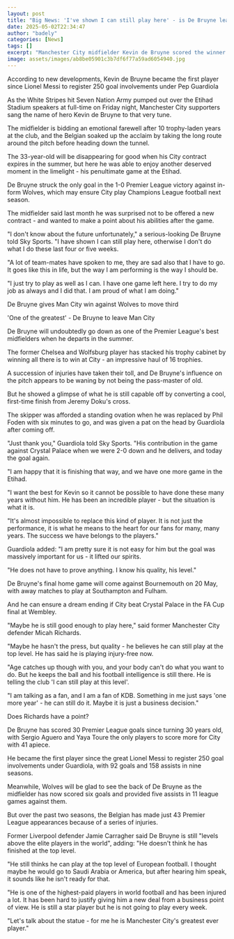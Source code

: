 ```yaml
---
layout: post
title: "Big News: 'I've shown I can still play here' - is De Bruyne leaving too soon?"
date: 2025-05-02T22:34:47
author: "badely"
categories: [News]
tags: []
excerpt: "Manchester City midfielder Kevin de Bruyne scored the winner against Wolves and is bidding an emotional farewell after 11 trophy-laden years at the cl"
image: assets/images/ab8be05901c3b7df6f77a59ad6054940.jpg
---
```


According to new developments, Kevin de Bruyne became the first player since Lionel Messi to register 250 goal involvements under Pep Guardiola

As the White Stripes hit Seven Nation Army pumped out over the Etihad Stadium speakers at full-time on Friday night, Manchester City supporters sang the name of hero Kevin de Bruyne to that very tune.

The midfielder is bidding an emotional farewell after 10 trophy-laden years at the club, and the Belgian soaked up the acclaim by taking the long route around the pitch before heading down the tunnel.

The 33-year-old will be disappearing for good when his City contract expires in the summer, but here he was able to enjoy another deserved moment in the limelight -  his penultimate game at the Etihad.

De Bruyne struck the only goal in the 1-0 Premier League victory against in-form Wolves, which may ensure City play Champions League football next season.

The midfielder said last month he was surprised not to be offered a new contract - and wanted to make a point about his abilities after the game.

"I don't know about the future unfortunately," a serious-looking De Bruyne told Sky Sports. "I have shown I can still play here, otherwise I don't do what I do these last four or five weeks.

"A lot of team-mates have spoken to me, they are sad also that I have to go. It goes like this in life, but the way I am performing is the way I should be.

"I just try to play as well as I can. I have one game left here. I try to do my job as always and I did that. I am proud of what I am doing."

De Bruyne gives Man City win against Wolves to move third 

'One of the greatest' - De Bruyne to leave Man City

De Bruyne will undoubtedly go down as one of the Premier League's best midfielders when he departs in the summer.

The former Chelsea and Wolfsburg player has stacked his trophy cabinet by winning all there is to win at City - an impressive haul of 16 trophies.

A succession of injuries have taken their toll, and De Bruyne's influence on the pitch appears to be waning by not being the pass-master of old.

But he showed a glimpse of what he is still capable off by converting a cool, first-time finish from Jeremy Doku's cross.

The skipper was afforded a standing ovation when he was replaced by Phil Foden with six minutes to go, and was given a pat on the head by Guardiola after coming off.

"Just thank you," Guardiola told Sky Sports. "His contribution in the game against Crystal Palace when we were 2-0 down and he delivers, and today the goal again.

"I am happy that it is finishing that way, and we have one more game in the Etihad.

"I want the best for Kevin so it cannot be possible to have done these many years without him. He has been an incredible player - but the situation is what it is.

"It's almost impossible to replace this kind of player. It is not just the performance, it is what he means to the heart for our fans for many, many years. The success we have belongs to the players."

Guardiola added: "I am pretty sure it is not easy for him but the goal was massively important for us - it lifted our spirits.

"He does not have to prove anything. I know his quality, his level."

De Bruyne's final home game will come against Bournemouth on 20 May, with away matches to play at Southampton and Fulham.

And he can ensure a dream ending if City beat Crystal Palace in the FA Cup final at Wembley.

"Maybe he is still good enough to play here," said former Manchester City defender Micah Richards.

"Maybe he hasn't the press, but quality - he believes he can still play at the top level. He has said he is playing injury-free now.

"Age catches up though with you, and your body can't do what you want to do. But he keeps the ball and his football intelligence is still there. He is telling the club 'I can still play at this level'.

"I am talking as a fan, and I am a fan of KDB. Something in me just says 'one more year' - he can still do it. Maybe it is just a business decision."

Does Richards have a point?

De Bruyne has scored 30 Premier League goals since turning 30 years old, with Sergio Aguero and Yaya Toure the only players to score more for City with 41 apiece.

He became the first player since the great Lionel Messi to register 250 goal involvements under Guardiola, with 92 goals and 158 assists in nine seasons.

Meanwhile, Wolves will be glad to see the back of De Bruyne as the midfielder has now scored six goals and provided five assists in 11 league games against them.

But over the past two seasons, the Belgian has made just 43 Premier League appearances because of a series of injuries.

Former Liverpool defender Jamie Carragher said De Bruyne is still "levels above the elite players in the world", adding: "He doesn't think he has finished at the top level. 

"He still thinks he can play at the top level of European football. I thought maybe he would go to Saudi Arabia or America, but after hearing him speak, it sounds like he isn't ready for that.

"He is one of the highest-paid players in world football and has been injured a lot. It has been hard to justify giving him a new deal from a business point of view. He is still a star player but he is not going to play every week.

"Let's talk about the statue - for me he is Manchester City's greatest ever player."

